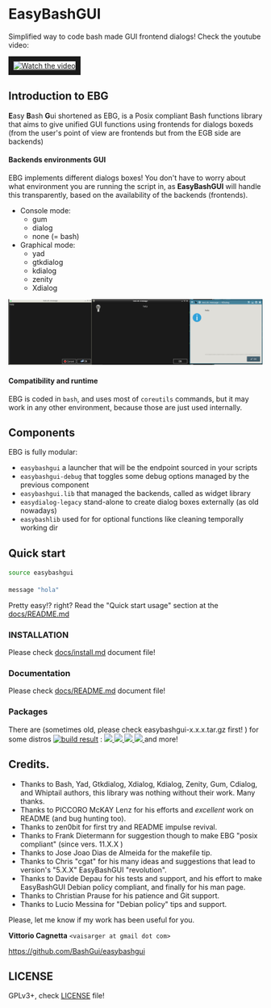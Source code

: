 EasyBashGUI
===========

Simplified way to code bash made GUI frontend dialogs! Check the youtube video:

<a href="http://www.youtube.com/watch?feature=player_embedded&v=FEn4doXmiX0" target="_blank">
 <img src="http://img.youtube.com/vi/FEn4doXmiX0/mqdefault.jpg" alt="Watch the video" width="240" height="180" border="10" />
</a>

## Introduction to EBG

**E**asy **B**ash **G**ui shortened as EBG, is a Posix compliant Bash functions 
library that aims to give unified GUI functions using frontends for dialogs boxeds 
(from the user's point of view are frontends but from the EGB side are backends)

#### Backends environments GUI

EBG implements different dialogs boxes! You don't have to worry about what 
environment you are running the script in, as **EasyBashGUI** will handle this 
transparently, based on the availability of the backends (frontends).

* Console mode:
  * gum
  * dialog
  * none (= bash)
* Graphical mode:
  * yad
  * gtkdialog
  * kdialog
  * zenity
  * Xdialog
  

![](docs/easybasguidialogs.jpeg)

#### Compatibility and runtime

EBG is coded in `bash`, and uses most of `coreutils` commands, but it may work in
any other environment, because those are just used internally.

## Components

EBG is fully modular:

* `easybashgui` a launcher that will be the endpoint sourced in your scripts
* `easybashgui-debug` that toggles some debug options managed by the previous component
* `easybashgui.lib` that managed the backends, called as widget library
* `easydialog-legacy` stand-alone to create dialog boxes externally (as old nowadays)
* `easybashlib` used for for optional functions like cleaning temporally working dir

## Quick start

``` bash
source easybashgui

message "hola"
```

Pretty easy!? right? Read the "Quick start usage" section at the [docs/README.md](docs/README.md#quick-start-usage)

### INSTALLATION

Please check [docs/install.md](docs/install.md) document file!

### Documentation

Please check [docs/README.md](docs/README.md) document file!

### Packages

There are (sometimes old, please check easybashgui-x.x.x.tar.gz first! ) for some distros [![build result](https://build.opensuse.org/projects/home:venenux:bashgui/packages/easybashgui/badge.svg?type=percent)](https://build.opensuse.org/package/show/home:venenux:bashgui/easybashgui) :  [![](https://img.shields.io/badge/Debian-A81D33?style=for-the-badge&logo=debian&logoColor=white) ![](https://img.shields.io/badge/Cent%20OS-262577?style=for-the-badge&logo=CentOS&logoColor=white) ![](https://img.shields.io/badge/Red%20Hat-EE0000?style=for-the-badge&logo=redhat&logoColor=white) ![](https://img.shields.io/badge/Ubuntu-E95420?style=for-the-badge&logo=ubuntu&logoColor=white) ](https://software.opensuse.org//download.html?project=home%3Avenenux%3Abashgui&package=easybashgui) and more!


## Credits.

* Thanks to Bash, Yad, Gtkdialog, Xdialog, Kdialog, Zenity, Gum, Cdialog, and Whiptail authors, this library was nothing without their work. Many thanks.
* Thanks to PICCORO McKAY Lenz for his efforts and *excellent* work on README (and bug hunting too).
* Thanks to zen0bit for first try and README impulse revival.
* Thanks to Frank Dietermann for suggestion though to make EBG "posix compliant" (since vers. 11.X.X )
* Thanks to Jose Joao Dias de Almeida for the makefile tip.
* Thanks to Chris "cgat" for his many ideas and suggestions that lead to version's "5.X.X" EasyBashGUI "revolution".
* Thanks to Davide Depau for his tests and support, and his effort to make EasyBashGUI Debian policy compliant, and finally for his man page.
* Thanks to Christian Prause for his patience and Git support.
* Thanks to Lucio Messina for "Debian policy" tips and support.

Please, let me know if my work has been useful for you.

**Vittorio Cagnetta** `<vaisarger at gmail dot com>`

https://github.com/BashGui/easybashgui

## LICENSE

GPLv3+, check [LICENSE](LICENSE) file!


